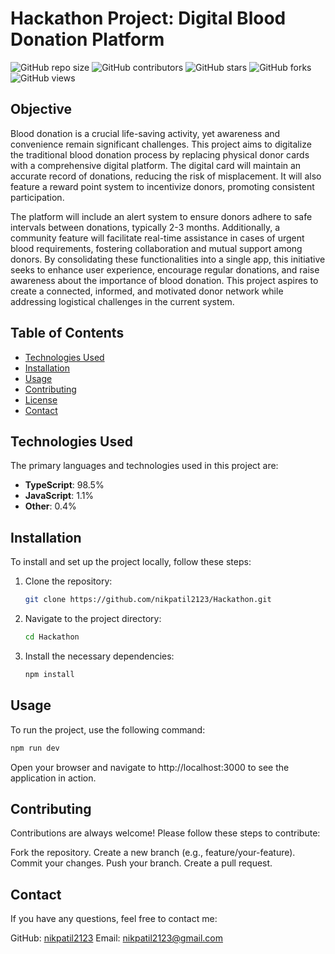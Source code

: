 # Hackathon Project: Digital Blood Donation Platform

![GitHub repo size](https://img.shields.io/github/repo-size/nikpatil2123/Hackathon)
![GitHub contributors](https://img.shields.io/github/contributors/nikpatil2123/Hackathon)
![GitHub stars](https://img.shields.io/github/stars/nikpatil2123/Hackathon?style=social)
![GitHub forks](https://img.shields.io/github/forks/nikpatil2123/Hackathon?style=social)
![GitHub views](https://komarev.com/ghpvc/?username=nikpatil2123&repo=Hackathon&color=blue)

## Objective

Blood donation is a crucial life-saving activity, yet awareness and convenience remain significant challenges. This project aims to digitalize the traditional blood donation process by replacing physical donor cards with a comprehensive digital platform. The digital card will maintain an accurate record of donations, reducing the risk of misplacement. It will also feature a reward point system to incentivize donors, promoting consistent participation.

The platform will include an alert system to ensure donors adhere to safe intervals between donations, typically 2-3 months. Additionally, a community feature will facilitate real-time assistance in cases of urgent blood requirements, fostering collaboration and mutual support among donors. By consolidating these functionalities into a single app, this initiative seeks to enhance user experience, encourage regular donations, and raise awareness about the importance of blood donation. This project aspires to create a connected, informed, and motivated donor network while addressing logistical challenges in the current system.

## Table of Contents

- [Technologies Used](#technologies-used)
- [Installation](#installation)
- [Usage](#usage)
- [Contributing](#contributing)
- [License](#license)
- [Contact](#contact)

## Technologies Used

The primary languages and technologies used in this project are:

- **TypeScript**: 98.5%
- **JavaScript**: 1.1%
- **Other**: 0.4%

## Installation

To install and set up the project locally, follow these steps:

1. Clone the repository:
    ```bash
    git clone https://github.com/nikpatil2123/Hackathon.git
    ```
2. Navigate to the project directory:
    ```bash
    cd Hackathon
    ```
3. Install the necessary dependencies:
    ```bash
    npm install
    ```

## Usage

To run the project, use the following command:

```bash
npm run dev
```
Open your browser and navigate to http://localhost:3000 to see the application in action.

## Contributing

Contributions are always welcome! Please follow these steps to contribute:

Fork the repository.
Create a new branch (e.g., feature/your-feature).
Commit your changes.
Push your branch.
Create a pull request.

## Contact

If you have any questions, feel free to contact me:

GitHub: [nikpatil2123](https://github.com/nikpatil2123)
Email: nikpatil2123@gmail.com


